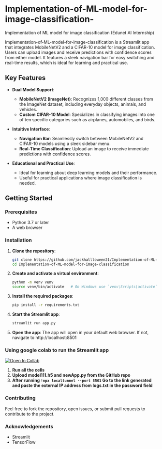 # Implementation-of-ML-model-for-image-classification-
Implementation of ML model for image classification (Edunet AI Internship)

Implementation-of-ML-model-for-image-classification is a Streamlit app that integrates MobileNetV2 and a CIFAR-10 model for image classification. Users can upload images and receive predictions with confidence scores from either model. It features a sleek navigation bar for easy switching and real-time results, which is ideal for learning and practical use.

## Key Features

- **Dual Model Support**:
  - **MobileNetV2 (ImageNet)**: Recognizes 1,000 different classes from the ImageNet dataset, including everyday objects, animals, and vehicles.
  - **Custom CIFAR-10 Model**: Specializes in classifying images into one of ten specific categories such as airplanes, automobiles, and birds.

- **Intuitive Interface**:
  - **Navigation Bar**: Seamlessly switch between MobileNetV2 and CIFAR-10 models using a sleek sidebar menu.
  - **Real-Time Classification**: Upload an image to receive immediate predictions with confidence scores.

- **Educational and Practical Use**:
  - Ideal for learning about deep learning models and their performance.
  - Useful for practical applications where image classification is needed.

## Getting Started

### Prerequisites

- Python 3.7 or later
- A web browser

### Installation

1. **Clone the repository**:
   ```bash
   git clone https://github.com/jackhallloween21/Implementation-of-ML-model-for-image-classification.git
   cd Implementation-of-ML-model-for-image-classification
2. **Create and activate a virtual environment**:
    ```bash
    python -m venv venv
    source venv/bin/activate   # On Windows use `venv\Scripts\activate`
3. **Install the required packages**:
    ```bash
    pip install -r requirements.txt
4. **Start the Streamlit app**:
    ```bash
    streamlit run app.py
5. **Open the app**: 
    The app will open in your default web browser. If not, navigate to http://localhost:8501
   
### Using google colab to run the Streamlit app 
[![Open In Collab](https://colab.research.google.com/assets/colab-badge.svg)](https://colab.research.google.com/github/jackhallloween21/Implementation-of-ML-model-for-image-classification/blob/main/Streamlit_on_colab_running_app_py_.ipynb)

1. **Run all the cells**
2. **Upload  model111.h5 and newApp.py from the GitHub repo**
3. **After running ```!npx localtunnel --port 8501``` 
Go to the link generated and paste the external IP address from logs.txt in the password field**

### Contributing
  Feel free to fork the repository, open issues, or submit pull requests to contribute to the project.

### Acknowledgements
  - Streamlit
  - TensorFlow
